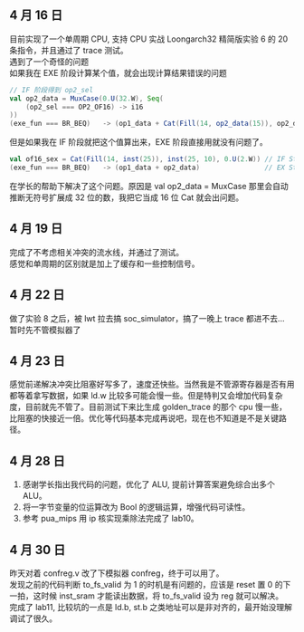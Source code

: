 ## 4 月 16 日
目前实现了一个单周期 CPU, 支持 CPU 实战 Loongarch32 精简版实验 6 的 20 条指令，并且通过了 trace 测试。  
遇到了一个奇怪的问题  
如果我在 EXE 阶段计算某个值，就会出现计算结果错误的问题  
```scala
// IF 阶段得到 op2_sel
val op2_data = MuxCase(0.U(32.W), Seq(
    (op2_sel === OP2_OF16) -> i16
))
(exe_fun === BR_BEQ)   -> (op1_data + Cat(Fill(14, op2_data(15)), op2_data, 0.U(2.W)))
```
但是如果我在 IF 阶段就把这个值算出来，EXE 阶段直接用就没有问题了。
```scala
val of16_sex = Cat(Fill(14, inst(25)), inst(25, 10), 0.U(2.W)) // IF Stage
(exe_fun === BR_BEQ)   -> (op1_data + op2_data)                // EX Stage
```

在学长的帮助下解决了这个问题。原因是 val op2_data = MuxCase 那里会自动推断无符号扩展成 32 位的数，我把它当成 16 位 Cat 就会出问题。


## 4 月 19 日
完成了不考虑相关冲突的流水线，并通过了测试。  
感觉和单周期的区别就是加上了缓存和一些控制信号。

## 4 月 22 日
做了实验 8 之后，被 lwt 拉去搞 soc_simulator，搞了一晚上 trace 都进不去... 暂时先不管模拟器了

## 4 月 23 日
感觉前递解决冲突比阻塞好写多了，速度还快些。当然我是不管源寄存器是否有用都等着拿写数据，如果 ld.w 比较多可能会慢一些。但是特判又会增加代码复杂度，目前就先不管了。目前测试下来比生成 golden_trace 的那个 cpu 慢一些，比阻塞的快接近一倍。优化等代码基本完成再说吧，现在也不知道是不是关键路径。

## 4 月 28 日
1. 感谢学长指出我代码的问题，优化了 ALU, 提前计算答案避免综合出多个 ALU。  
2. 将一字节变量的位运算改为 Bool 的逻辑运算，增强代码可读性。   
3. 参考 pua_mips 用 ip 核实现乘除法完成了 lab10。

## 4 月 30 日
昨天对着 confreg.v 改了下模拟器 confreg，终于可以用了。  
发现之前的代码判断 to_fs_valid 为 1 的时机是有问题的，应该是 reset 置 0 的下一拍，这时候 inst_sram 才能读出数据，将 to_fs_valid 设为 reg 就可以解决。  
完成了 lab11, 比较坑的一点是 ld.b, st.b 之类地址可以是非对齐的，最开始没理解调试了很久。